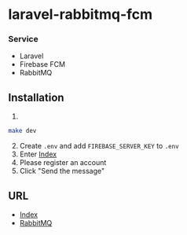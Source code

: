 # laravel-rabbitmq-fcm


### Service
- Laravel
- Firebase FCM
- RabbitMQ

## Installation
1. 
```sh
make dev
```
2. Create `.env` and add `FIREBASE_SERVER_KEY` to `.env`
3. Enter [Index](http://localhost:9001)
4. Please register an account
5. Click "Send the message"

## URL

- [Index](http://localhost:9001)
- [RabbitMQ](http://localhost:15672)
